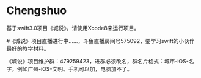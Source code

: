 # Chengshuo
基于swift3.0项目《城说》。请使用Xcode8来运行项目。

#《城说》项目直播进行中......，斗鱼直播房间号575092，要学习swift的小伙伴最好的教学材料。

《城说》项目维护群：479259423，进群必须改名，群名片格式：城市-iOS-名字，例如广州-iOS-文明。手机可以加，电脑加不了。


